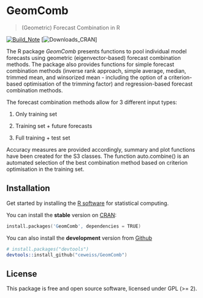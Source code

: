 # GeomComb
>(Geometric) Forecast Combination in R

[![Build_Note](http://www.r-pkg.org/badges/version/GeomComb)](https://cran.r-project.org/package=GeomComb)
[![Downloads_CRAN](http://cranlogs.r-pkg.org/badges/grand-total/GeomComb)]

The R package *GeomComb* presents functions to pool individual model forecasts
using geometric (eigenvector-based) forecast combination methods. The package
also provides functions for simple forecast combination methods (inverse rank
approach, simple average, median, trimmed mean, and winsorized mean - including 
the option of a criterion-based optimisation of the trimming factor) and 
regression-based forecast combination methods.

The forecast combination methods allow for 3 different input types:

1) Only training set

2) Training set + future forecasts

3) Full training + test set

Accuracy measures are provided accordingly, summary and plot functions have
been created for the S3 classes. The function auto.combine() is an automated
selection of the best combination method based on criterion optimisation in
the training set.

## Installation
Get started by installing the [R software](https://www.r-project.org/) for statistical computing.

You can install the **stable** version on [CRAN](https://cran.r-project.org/package=GeomComb):

```s
install.packages('GeomComb', dependencies = TRUE)
```

You can also install the **development** version from
[Github](https://github.com/ceweiss/GeomComb)

```s
# install.packages("devtools")
devtools::install_github("ceweiss/GeomComb")
```

## License

This package is free and open source software, licensed under GPL (>= 2).


